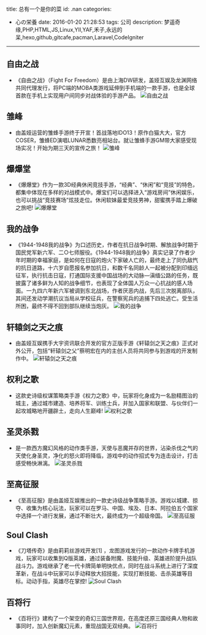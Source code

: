 title: 总有一个是你的菜
id: .nan
categories:
  - 心の栄養
date: 2016-01-20 21:28:53
tags: 公司
description: 梦遥奇缘,PHP,HTML,JS,Linux,YII,YAF,禾子,永远的呆,hexo,github,gitcafe,pacman,Laravel,CodeIgniter
---
## 自由之战
+ 《自由之战》（Fight For Freedom）是由上海DW研发，盖娅互娱及龙渊网络共同代理发行，将PC端的MOBA类游戏延伸到手机端的一款手游，也是全球首款在手机上实现用户间同步对战体验的手游产品。
![自由之战](http://source.shengxuezixun.com/images%2Ffreehome.jpg?imageMogr2/thumbnail/250x320)
## 雏峰
+ 由盖娅运营的雏蜂手游终于开宣！首战落地IDO13！原作白猫大大，官方COSER，雏蜂ED演唱LUNAR悉数亮相站台。就让雏蜂手游GM带大家感受现场实况！开始为期三天的宣传之旅！
![雏峰](http://source.shengxuezixun.com/images%2Fbee.jpg?imageMogr2/thumbnail/250x320)
## 爆爆堂
+ 《爆爆堂》作为一款3D经典休闲竞技手游，“经典”、“休闲”和“竞技”的特色，都集中体现在多样的对战模式中。爆宝们可以选择进入“游戏房间”休闲娱乐，也可以挑战“竞技赛场”炫技走位。休闲软妹最爱竞技男神，甜蜜携手踏上爆破之旅吧!
![爆爆堂](http://source.shengxuezixun.com/images%2Fbang.jpg?imageMogr2/thumbnail/250x320)
## 我的战争
+ 《1944-1948我的战争》为口述历史，作者在抗日战争时期、解放战争时期于国民党军新六军、二○七师服役。《1944-1948我的战争》真实记录了作者少年时期的幸福家庭，是如何在日寇的炮火下家破人亡的，最终走上了同仇敌忾的抗日道路，十六岁自愿报名参加抗日，和数千名同龄人一起被分配到印缅远征军，执行抗击日寇，打通国际支援中国战场的大动脉—滇缅公路的任务，既披露了诸多鲜为人知的战争细节，也表现了全体国人万众一心抗战的感人场面。一九四六年新六军被调到东北战场，作者厌恶内战，先后三次脱离部队，其间还发动学潮抗议当局从学校征兵，在警察宪兵的追捕下四处逃亡。受生活所困，最终不得不回到部队继续当炮灰。
![我的战争](http://source.shengxuezixun.com/images%2Fmywar.jpg?imageMogr2/thumbnail/250x320)
## 轩辕剑之天之痕
+ 由盖娅互娱携手大宇资讯联合开发的官方正版手游《轩辕剑之天之痕》正式对外公开，包括“轩辕剑之父”蔡明宏在内的主创人员将共同参与到游戏的开发制作中。
![轩辕剑之天之痕](http://source.shengxuezixun.com/images%2Fxyj.jpg?imageMogr2/thumbnail/250x320)
## 权利之歌
+ 这款史诗级权谋策略类手游《权力之歌》中，玩家将化身成为一名励精图治的城主，通过城市建造、培养将军、训练士兵，并加入国家和联盟、与伙伴们一起攻城略地开疆辟土，走向人生巅峰!
![权利之歌](http://source.shengxuezixun.com/images%2Fthrones.jpg?imageMogr2/thumbnail/250x320)
## 圣灵杀戮
+ 是一款西方魔幻风格的动作类手游，天使与恶魔并存的世界，沾染杀伐之气的天使化身圣灵，净化的怒火即将降临，游戏中的动作招式专为连击设计，打击感受畅快淋漓。
![圣灵杀戮](http://source.shengxuezixun.com/images%2Fslsl.jpg?imageMogr2/thumbnail/250x320)
## 至高征服
+ 《至高征服》是由盖娅互娱推出的一款史诗级战争策略手游。游戏以城建、掠夺、收集为核心玩法，玩家可以在罗马、中国、埃及、日本、阿拉伯五个国家中选择一个进行发展，通过不断壮大，最终成为一个超级帝国。
![至高征服](http://source.shengxuezixun.com/images%2Fconquer.jpg?imageMogr2/thumbnail/250x320)
## Soul Clash
+ 《刀塔传奇》是由莉莉丝游戏开发[1]  ，龙图游戏发行的一款动作卡牌手机游戏，玩家可以收集到Q版英雄，通过装备附魔、技能升级、英雄进阶提升战队战斗力。游戏继承了老一代卡牌简单明快优点，同时在战斗系统上进行了深度革新，在战斗中玩家可以手动释放大招技能，实现打断技能、击杀英雄等目标。动动手指，英雄尽在掌控!
![Soul Clash](http://source.shengxuezixun.com/images%2Fdota.jpg?imageMogr2/thumbnail/250x320)
## 百将行
+ 《百将行》建构了一个架空的奇幻三国世界观，在高度还原三国经典人物和故事同时，加入创新魔幻元素，重现战国无双经典。
![百将行](http://source.shengxuezixun.com/images%2F100heros.jpg?imageMogr2/thumbnail/250x320)








